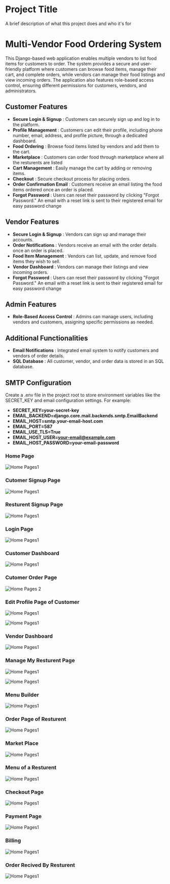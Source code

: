 
# Project Title

A brief description of what this project does and who it's for


# Multi-Vendor Food Ordering System

This Django-based web application enables multiple vendors to list food items for customers to order. The system provides a secure and user-friendly platform where customers can browse food items, manage their cart, and complete orders, while vendors can manage their food listings and view incoming orders. The application also features role-based access control, ensuring different permissions for customers, vendors, and administrators.

## Customer Features

- **Secure Login & Signup** : Customers can securely sign up and log in to the platform.
- **Profile Management** : Customers can edit their profile, including phone number, email, address, and profile picture, through a dedicated dashboard.
- **Food Ordering** : Browse food items listed by vendors and add them to the cart.
- **Marketplace** : Customers can order food through marketplace where all the resturents are listed 
- **Cart Management** : Easily manage the cart by adding or removing items.
- **Checkout** : Secure checkout process for placing orders.
- **Order Confirmation Email** : Customers receive an email listing the food items ordered once an order is placed.
- **Forgot Password** : Users can reset their password by clicking "Forgot Password." An email with a reset link is sent to their registered email for easy password change

## Vendor Features

- **Secure Login & Signup** : Vendors can sign up and manage their accounts.
- **Order Notifications** : Vendors receive an email with the order details once an order is placed.
- **Food Item Management** : Vendors can list, update, and remove food items they wish to sell.
- **Vendor Dashboard** : Vendors can manage their listings and view incoming orders.
-  **Forgot Password** : Users can reset their password by clicking "Forgot Password." An email with a reset link is sent to their registered email for easy password change

## Admin Features

- **Role-Based Access Control** : Admins can manage users, including vendors and customers, assigning specific permissions as needed.

## Additional Functionalities

- **Email Notifications** : Integrated email system to notify customers and vendors of order details.
- **SQL Database** : All customer, vendor, and order data is stored in an SQL database.

## SMTP Configuration

Create a .env file in the project root to store environment variables like the SECRET_KEY and email configuration settings. For example:

- **SECRET_KEY=your-secret-key**
- **EMAIL_BACKEND=django.core.mail.backends.smtp.EmailBackend**
- **EMAIL_HOST=smtp.your-email-host.com**
- **EMAIL_PORT=587**
- **EMAIL_USE_TLS=True**
- **EMAIL_HOST_USER=your-email@example.com**
- **EMAIL_HOST_PASSWORD=your-email-password**

### Home Page

![Home Pages1](https://github.com/Shubh556/Multi-Vendor-System/blob/main/Images/Home%20page.png?raw=true)

### Cutomer Signup Page 

![Home Pages1](https://github.com/Shubh556/Multi-Vendor-System/blob/main/Images/Customer%20reigister%20page.png?raw=true)

### Resturent Signup Page 

![Home Pages1](https://github.com/Shubh556/Multi-Vendor-System/blob/main/Images/resturent%20register%20page%20.png?raw=true)

### Login Page 

![Home Pages1](https://github.com/Shubh556/Multi-Vendor-System/blob/main/Images/sign%20in.png?raw=true)

### Customer Dashboard

![Home Pages1](https://github.com/Shubh556/Multi-Vendor-System/blob/main/Images/new%20order%20for%20resturent%20.png?raw=true)


### Cutomer Order Page

![Home Pages 2](https://github.com/Shubh556/Multi-Vendor-System/blob/main/Images/customers%20orders.png?raw=true)

### Edit Profile Page of Customer

![Home Pages1](https://github.com/Shubh556/Multi-Vendor-System/blob/main/Images/update%20customer%20profile.png?raw=true)

![Home Pages1](https://github.com/Shubh556/Multi-Vendor-System/blob/main/Images/update%20customer%20profile.png?raw=true)

### Vendor Dashboard

![Home Pages1](https://github.com/Shubh556/Multi-Vendor-System/blob/main/Images/vendor%20dashboard.png?raw=true)

### Manage My Resturent Page 

![Home Pages1](https://github.com/Shubh556/Multi-Vendor-System/blob/main/Images/update%20resturant%20profile.png?raw=true)

![Home Pages1](https://github.com/Shubh556/Multi-Vendor-System/blob/main/Images/update%20resturant%20profile-2.png?raw=true)

### Menu Builder 

![Home Pages1](https://github.com/Shubh556/Multi-Vendor-System/blob/main/Images/menu%20builder.png?raw=true)

### Order Page of Resturent 

![Home Pages1](https://github.com/Shubh556/Multi-Vendor-System/blob/main/Images/all%20orders.png?raw=true)

### Market Place 

![Home Pages1](https://github.com/Shubh556/Multi-Vendor-System/blob/main/Images/marketplace.png?raw=true)

### Menu of a Resturent 

![Home Pages1](https://github.com/Shubh556/Multi-Vendor-System/blob/main/Images/menu%20of%20a%20resturent%20.png?raw=true)

### Checkout Page

![Home Pages1](https://github.com/Shubh556/Multi-Vendor-System/blob/main/Images/checkout.png?raw=true)

### Payment Page

![Home Pages1](https://github.com/Shubh556/Multi-Vendor-System/blob/main/Images/payment%20page.png?raw=true)

### Billing 

![Home Pages1](https://github.com/Shubh556/Multi-Vendor-System/blob/main/Images/bill.png?raw=true)

### Order Recived By Resturent 

![Home Pages1](https://github.com/Shubh556/Multi-Vendor-System/blob/main/Images/new%20order%20for%20resturent%20.png?raw=true)




























